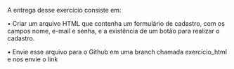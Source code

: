 A entrega desse exercício 
consiste em:


• Criar um arquivo HTML que contenha um 
formulário de cadastro, com os campos 
nome, e-mail e senha, e a existência de um 
botão para realizar o cadastro.


• Envie esse arquivo para o Github em uma 
branch chamada exercício_html e nos envie 
o link